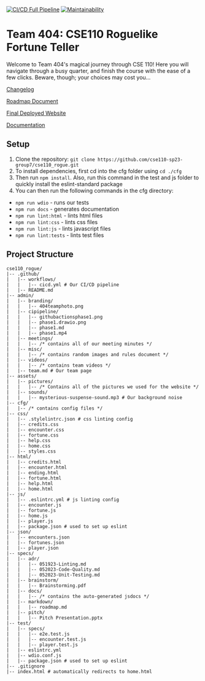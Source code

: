 [![CI/CD Full Pipeline](https://github.com/cse110-sp23-group7/cse110_rogue/actions/workflows/cicd.yml/badge.svg?branch=master)](https://github.com/cse110-sp23-group7/cse110_rogue/actions/workflows/cicd.yml)
[![Maintainability](https://api.codeclimate.com/v1/badges/9ac5b25d8286395a9b45/maintainability)](https://codeclimate.com/github/cse110-sp23-group7/cse110_rogue/maintainability)

# Team 404: CSE110 Roguelike Fortune Teller 
Welcome to Team 404's magical journey through CSE 110! Here you will navigate through a busy quarter, and finish the course with the ease of a few clicks. Beware, though; your choices may cost you...

[Changelog](../specs/markdown/changelog.md)

[Roadmap Document](../specs/markdown/roadmap.md)

[Final Deployed Website](https://cse110-sp23-group7.github.io/cse110_rogue/html/home.html)

[Documentation](https://cse110-sp23-group7.github.io/cse110_rogue/specs/docs/)


## Setup
1. Clone the repository: `git clone https://github.com/cse110-sp23-group7/cse110_rogue.git`
2. To install dependencies, first cd into the cfg folder using `cd ./cfg`  
3. Then run `npm install`. Also, run this command in the test and js folder to quickly install the eslint-standard package  
4. You can then run the following commands in the cfg directory:
- `npm run wdio` - runs our tests
- `npm run docs` - generates documentation
- `npm run lint:html` - lints html files
- `npm run lint:css` - lints css files
- `npm run lint:js` - lints javascript files
- `npm run lint:tests` - lints test files

## Project Structure
```
cse110_rogue/
|-- .github/
|   |-- workflows/
|   |   |-- cicd.yml # Our CI/CD pipeline
|   |-- README.md
|-- admin/
|   |-- branding/
|   |   |-- 404teamphoto.png
|   |-- cipipeline/
|   |   |-- githubactionsphase1.png
|   |   |-- phase1.drawio.png
|   |   |-- phase1.md
|   |   |-- phase1.mp4
|   |-- meetings/
|   |   |-- /* contains all of our meeting minutes */
|   |-- misc/
|   |   |-- /* contains random images and rules document */
|   |-- videos/
|   |   |-- /* contains team videos */
|   |-- team.md # Our team page
|-- assets/
|   |-- pictures/
|   |   |-- /* Contains all of the pictures we used for the website */
|   |-- sounds/
|   |   |-- mysterious-suspense-sound.mp3 # Our background noise
|-- cfg/
|   |-- /* contains config files */
|-- css/
|   |-- .stylelintrc.json # css linting config
|   |-- credits.css
|   |-- encounter.css
|   |-- fortune.css
|   |-- help.css
|   |-- home.css
|   |-- styles.css
|-- html/
|   |-- credits.html
|   |-- encounter.html
|   |-- ending.html
|   |-- fortune.html
|   |-- help.html
|   |-- home.html
|-- js/
|   |-- .eslintrc.yml # js linting config
|   |-- encounter.js
|   |-- fortune.js
|   |-- home.js
|   |-- player.js
|   |-- package.json # used to set up eslint
|-- json/
|   |-- encounters.json
|   |-- fortunes.json
|   |-- player.json
|-- specs/
|   |-- adr/
|   |   |-- 051923-Linting.md
|   |   |-- 052023-Code-Quality.md
|   |   |-- 052023-Unit-Testing.md
|   |-- brainstorm/
|   |   |-- Brainstorming.pdf
|   |-- docs/
|   |   |-- /* contains the auto-generated jsdocs */
|   |-- markdown/
|   |   |-- roadmap.md
|   |-- pitch/
|   |   |-- Pitch Presentation.pptx
|-- test/
|   |-- specs/
|   |   |-- e2e.test.js
|   |   |-- encounter.test.js
|   |   |-- player.test.js
|   |-- eslintrc.yml
|   |-- wdio.conf.js
|   |-- package.json # used to set up eslint
|-- .gitignore
|-- index.html # automatically redirects to home.html
